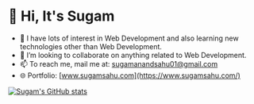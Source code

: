 # 👋 Hi, It's Sugam
- 👀 I have lots of interest in Web Development and also learning new technologies other than Web Development.
- 💞️ I’m looking to collaborate on anything related to Web Development.
- 📫 To reach me, mail me at: sugamanandsahu01@gmail.com
- 🌐 Portfolio: [www.sugamsahu.com](https://www.sugamsahu.com/)

[![Sugam's GitHub stats](https://github-readme-stats.vercel.app/api?username=iSugam)](https://github.com/anuraghazra/github-readme-stats)

<!---
iSugam/iSugam is a ✨ special ✨ repository because its `README.md` (this file) appears on your GitHub profile.
You can click the Preview link to take a look at your changes.
--->
